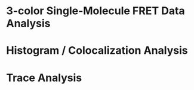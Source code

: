 # 3-color Single-Molecule FRET Data Analysis

# Histogram / Colocalization Analysis

# Trace Analysis